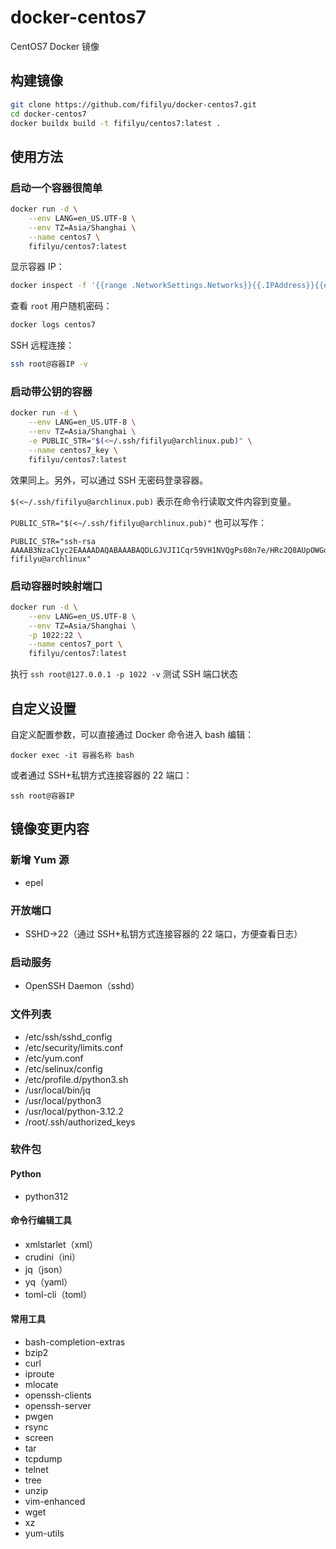 # docker-centos7

CentOS7 Docker 镜像

## 构建镜像

```bash
git clone https://github.com/fifilyu/docker-centos7.git
cd docker-centos7
docker buildx build -t fifilyu/centos7:latest .
```

## 使用方法

### 启动一个容器很简单

```bash
docker run -d \
    --env LANG=en_US.UTF-8 \
    --env TZ=Asia/Shanghai \
    --name centos7 \
    fifilyu/centos7:latest
```

显示容器 IP：

```bash
docker inspect -f '{{range .NetworkSettings.Networks}}{{.IPAddress}}{{end}}' centos7
```

查看 `root` 用户随机密码：

```bash
docker logs centos7
```

SSH 远程连接：

```bash
ssh root@容器IP -v
```

### 启动带公钥的容器

```bash
docker run -d \
    --env LANG=en_US.UTF-8 \
    --env TZ=Asia/Shanghai \
    -e PUBLIC_STR="$(<~/.ssh/fifilyu@archlinux.pub)" \
    --name centos7_key \
    fifilyu/centos7:latest
```

效果同上。另外，可以通过 SSH 无密码登录容器。

`$(<~/.ssh/fifilyu@archlinux.pub)` 表示在命令行读取文件内容到变量。

`PUBLIC_STR="$(<~/.ssh/fifilyu@archlinux.pub)"` 也可以写作：

    PUBLIC_STR="ssh-rsa AAAAB3NzaC1yc2EAAAADAQABAAABAQDLGJVJI1Cqr59VH1NVQgPs08n7e/HRc2Q8AUpOWGoJpVzIgjO+ipjqwnxh3eiBd806eXIIa5OFwRm0fYfMFxBOdo3l5qGtBe82PwTotdtpcacP5Dkrn+HZ1kG+cf0BNSF5oXbTCTrqY12/T8h4035BXyRw7+MuVPiCUhydYs3RgsODA47ZR3owgjvPsayUd5MrD8gidGqv1zdyW9nQXnXB7m9Sn9Mg8rk6qBxQUbtMN9ez0BFrUGhXCkW562zhJjP5j4RLVfvL2N1bWT9EoFTCjk55pv58j+PTNEGUmu8PrU8mtgf6zQO871whTD8/H6brzaMwuB5Rd5OYkVir0BXj fifilyu@archlinux"

### 启动容器时映射端口

```bash
docker run -d \
    --env LANG=en_US.UTF-8 \
    --env TZ=Asia/Shanghai \
    -p 1022:22 \
    --name centos7_port \
    fifilyu/centos7:latest
```

执行 `ssh root@127.0.0.1 -p 1022 -v` 测试 SSH 端口状态

## 自定义设置

自定义配置参数，可以直接通过 Docker 命令进入 bash 编辑：

`docker exec -it 容器名称 bash`

或者通过 SSH+私钥方式连接容器的 22 端口：

`ssh root@容器IP`

## 镜像变更内容

### 新增 Yum 源

- epel

### 开放端口

- SSHD->22（通过 SSH+私钥方式连接容器的 22 端口，方便查看日志）

### 启动服务

- OpenSSH Daemon（sshd）

### 文件列表

* /etc/ssh/sshd_config
* /etc/security/limits.conf
* /etc/yum.conf
* /etc/selinux/config
* /etc/profile.d/python3.sh
* /usr/local/bin/jq
* /usr/local/python3
* /usr/local/python-3.12.2
* /root/.ssh/authorized_keys

### 软件包

#### Python

- python312

#### 命令行编辑工具

- xmlstarlet（xml）
- crudini（ini）
- jq（json）
- yq（yaml）
- toml-cli（toml）

#### 常用工具

- bash-completion-extras
- bzip2
- curl
- iproute
- mlocate
- openssh-clients
- openssh-server
- pwgen
- rsync
- screen
- tar
- tcpdump
- telnet
- tree
- unzip
- vim-enhanced
- wget
- xz
- yum-utils
